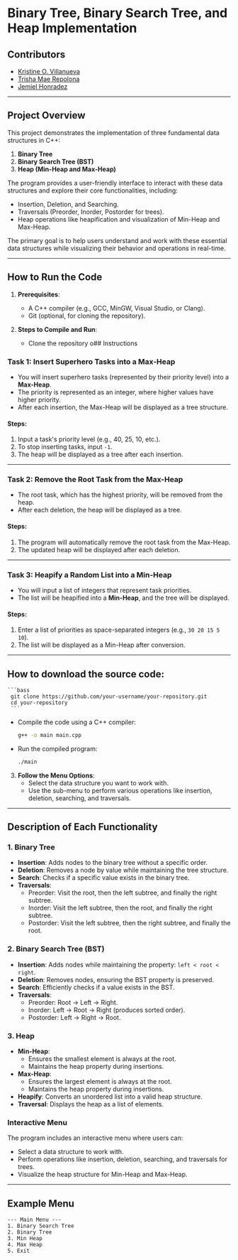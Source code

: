 # Binary Tree, Binary Search Tree, and Heap Implementation

## Contributors
- [Kristine O. Villanueva](https://github.com/szeistin)
- [Trisha Mae Repolona](https://github.com/TRISHAMAER)
- [Jemiel Honradez](https://github.com/Jemhonradez)

---

## Project Overview

This project demonstrates the implementation of three fundamental data structures in C++:
1. **Binary Tree**
2. **Binary Search Tree (BST)**
3. **Heap (Min-Heap and Max-Heap)**

The program provides a user-friendly interface to interact with these data structures and explore their core functionalities, including:
- Insertion, Deletion, and Searching.
- Traversals (Preorder, Inorder, Postorder for trees).
- Heap operations like heapification and visualization of Min-Heap and Max-Heap.

The primary goal is to help users understand and work with these essential data structures while visualizing their behavior and operations in real-time.

---

## How to Run the Code

1. **Prerequisites**:
   - A C++ compiler (e.g., GCC, MinGW, Visual Studio, or Clang).
   - Git (optional, for cloning the repository).

2. **Steps to Compile and Run**:
   - Clone the repository o## Instructions

### Task 1: Insert Superhero Tasks into a Max-Heap
- You will insert superhero tasks (represented by their priority level) into a **Max-Heap**.
- The priority is represented as an integer, where higher values have higher priority.
- After each insertion, the Max-Heap will be displayed as a tree structure.

#### Steps:
1. Input a task's priority level (e.g., 40, 25, 10, etc.).
2. To stop inserting tasks, input `-1`.
3. The heap will be displayed as a tree after each insertion.

---

### Task 2: Remove the Root Task from the Max-Heap
- The root task, which has the highest priority, will be removed from the heap.
- After each deletion, the heap will be displayed as a tree.

#### Steps:
1. The program will automatically remove the root task from the Max-Heap.
2. The updated heap will be displayed after each deletion.

---

### Task 3: Heapify a Random List into a Min-Heap
- You will input a list of integers that represent task priorities.
- The list will be heapified into a **Min-Heap**, and the tree will be displayed.

#### Steps:
1. Enter a list of priorities as space-separated integers (e.g., `30 20 15 5 10`).
2. The list will be displayed as a Min-Heap after conversion.

---
## How to download the source code:
    ```bass
     git clone https://github.com/your-username/your-repository.git
     cd your-repository
     ```
   - Compile the code using a C++ compiler:
     ```bash
     g++ -o main main.cpp
     ```
   - Run the compiled program:
     ```bash
     ./main
     ```

3. **Follow the Menu Options**:
   - Select the data structure you want to work with.
   - Use the sub-menu to perform various operations like insertion, deletion, searching, and traversals.

---

## Description of Each Functionality

### 1. **Binary Tree**
- **Insertion**: Adds nodes to the binary tree without a specific order.
- **Deletion**: Removes a node by value while maintaining the tree structure.
- **Search**: Checks if a specific value exists in the binary tree.
- **Traversals**:
  - Preorder: Visit the root, then the left subtree, and finally the right subtree.
  - Inorder: Visit the left subtree, then the root, and finally the right subtree.
  - Postorder: Visit the left subtree, then the right subtree, and finally the root.

### 2. **Binary Search Tree (BST)**
- **Insertion**: Adds nodes while maintaining the property: `left < root < right`.
- **Deletion**: Removes nodes, ensuring the BST property is preserved.
- **Search**: Efficiently checks if a value exists in the BST.
- **Traversals**:
  - Preorder: Root -> Left -> Right.
  - Inorder: Left -> Root -> Right (produces sorted order).
  - Postorder: Left -> Right -> Root.

### 3. **Heap**
- **Min-Heap**:
  - Ensures the smallest element is always at the root.
  - Maintains the heap property during insertions.
- **Max-Heap**:
  - Ensures the largest element is always at the root.
  - Maintains the heap property during insertions.
- **Heapify**: Converts an unordered list into a valid heap structure.
- **Traversal**: Displays the heap as a list of elements.

### Interactive Menu
The program includes an interactive menu where users can:
- Select a data structure to work with.
- Perform operations like insertion, deletion, searching, and traversals for trees.
- Visualize the heap structure for Min-Heap and Max-Heap.

---

## Example Menu
```plaintext
--- Main Menu ---
1. Binary Search Tree
2. Binary Tree
3. Min Heap
4. Max Heap
5. Exit
